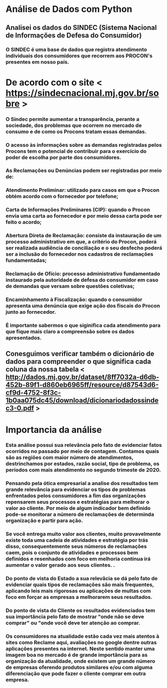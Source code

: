 # Análise de Dados com Python

## Analisei os dados do SINDEC (Sistema Nacional de Informações de Defesa do Consumidor) 

### O SINDEC é uma base de dados que registra atendimento individuais dos consumidores que recorrem aos PROCON's presentes em nosso país.


# De acordo com o site < https://sindecnacional.mj.gov.br/sobre >      

### O Sindec permite aumentar a transparência, perante a sociedade, dos problemas que ocorrem no mercado de consumo e de como os Procons tratam essas demandas. 
### O acesso às informações sobre as demandas registradas pelos Procons tem o potencial de contribuir para o exercício do poder de escolha por parte dos consumidores.

### As Reclamações ou Denúncias podem ser registradas por meio de:

### Atendimento Preliminar: utilizado para casos em que o Procon obtém acordo com o fornecedor por telefone;

### Carta de Informações Preliminares (CIP): quando o Procon envia uma carta ao fornecedor e por meio dessa carta pode ser feito o acordo;

### Abertura Direta de Reclamação: consiste da instauração de um processo administrativo em que, a critério do Procon, poderá ser realizada audiência de conciliação e o seu desfecho poderá ser a inclusão do fornecedor nos cadastros de reclamações fundamentadas;

### Reclamação de Ofício: processo administrativo fundamentado instaurado pela autoridade de defesa do consumidor em caso de demandas que versam sobre questões coletivas;

### Encaminhamento à Fiscalização: quando o consumidor apresenta uma denúncia que exige ação dos fiscais do Procon junto ao fornecedor.

### É importante sabermos o que siginifica cada atendimento para que fique mais claro a compreensão sobre os dados apresentados.

## Conesguimos verificar também o dicionário de dados para compreender o que significa cada coluna da nossa tabela < http://dados.mj.gov.br/dataset/8ff7032a-d6db-452b-89f1-d860eb6965ff/resource/d87543d6-cf9d-4752-8f3c-1b0aa075dc45/download/dicionariodadossindec3-0.pdf > 


# Importancia da análise

### Esta análise possui sua relevância pelo fato de evidenciar fatos ocorridos no passado por meio de contagem. Contamos quais são as regiões com maior número de atendimentos, destrinchamos por estados, razão social, tipo de problema, os períodos com mais atendimento no segundo trimeste de 2020. 

### Pensando pela ótica empresarial a analise dos resultados tem grande relevância para evidenciar os tipos de problemas enfrentados pelos consumidores a fim das organizações repensarem seus processos e estratégias para melhorar o valor ao cliente. Por meio de algum indicador bem definido pode-se monitorar a número de reclamações de determinda organização e partir para ação. 
### Se você entrega muito valor aos clientes, muito provavelmente existe toda uma cadeia de atividades e estratégia por trás disso, consequentemente seus números de reclamações caem, pois o conjunto de atividades e processos bem definidos e resenhados com foco em melhoria contínua irá aumentar o valor gerado aos seus clientes. . 

### Do ponto de vista do Estado a sua relevâcia se dá pelo fato de evidenciar quais tipos de reclamações são mais frequentes, aplicando leis mais rigorosas ou aplicações de multas com foco em forçar as empresas a melhorarem seus resultados. 

### Do ponto de vista do Cliente os resultados evidenciados tem sua importância pelo fato de mostrar "onde não se deve comprar" ou "onde você deve ter atenção ao comprar.
### Os consumidores na atualidade estão cada vez mais atentos à sites como Reclame aqui, avaliações no google dentre outras aplicações presentes na internet.  Neste sentido manter uma imagem boa no mercado é de grande importância para as organização da atualidade, onde existem um grande número de empresas oferendo produtos similares e/ou com alguma diferenciação que pode fazer o cliente comprar em outra empresa. 


